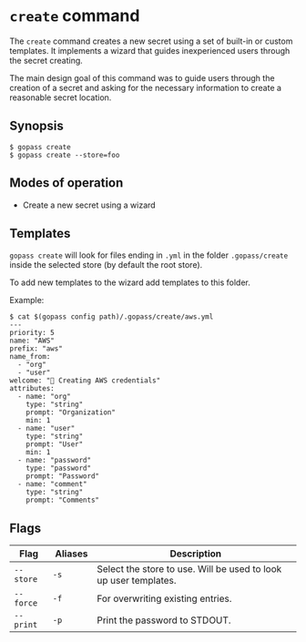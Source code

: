 # `create` command

The `create` command creates a new secret using a set of built-in or custom templates.
It implements a wizard that guides inexperienced users through the secret creating.

The main design goal of this command was to guide users through the creation of a secret
and asking for the necessary information to create a reasonable secret location.

## Synopsis

```
$ gopass create
$ gopass create --store=foo
```

## Modes of operation

* Create a new secret using a wizard

## Templates

`gopass create` will look for files ending in `.yml` in the folder `.gopass/create` inside
the selected store (by default the root store).

To add new templates to the wizard add templates to this folder.

Example:

```
$ cat $(gopass config path)/.gopass/create/aws.yml
---
priority: 5
name: "AWS"
prefix: "aws"
name_from:
  - "org"
  - "user"
welcome: "🧪 Creating AWS credentials"
attributes:
  - name: "org"
    type: "string"
    prompt: "Organization"
    min: 1
  - name: "user"
    type: "string"
    prompt: "User"
    min: 1
  - name: "password"
    type: "password"
    prompt: "Password"
  - name: "comment"
    type: "string"
    prompt: "Comments"
```

## Flags

Flag | Aliases | Description
---- | ------- | -----------
`--store` | `-s` | Select the store to use. Will be used to look up user templates.
`--force` | `-f` | For overwriting existing entries.
`--print` | `-p` | Print the password to STDOUT.
